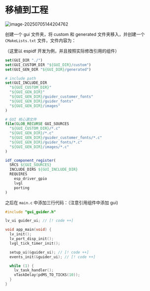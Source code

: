 # 移植到工程



![image-20250705144204762](https://picr.oss-cn-qingdao.aliyuncs.com/img/image-20250705144204762.png)

创建一个 gui 文件夹，将 custom 和 generated 文件夹移入，并创建一个 `CMakeLists.txt` 文件，文件内容为：

（这里以 espidf 开发为例，并且按照实际修改引用的组件）

```cmake
set(GUI_DIR "./")
set(GUI_CUSTOM_DIR "${GUI_DIR}/custom")
set(GUI_GEN_DIR "${GUI_DIR}/generated")

# include path
set(GUI_INCLUDE_DIR
  "${GUI_CUSTOM_DIR}"
  "${GUI_GEN_DIR}"
  "${GUI_GEN_DIR}/guider_customer_fonts"
  "${GUI_GEN_DIR}/guider_fonts"
  "${GUI_GEN_DIR}/images"
)

# GUI 核心源文件
file(GLOB_RECURSE GUI_SOURCES
  "${GUI_CUSTOM_DIR}/*.c"
  "${GUI_GEN_DIR}/*.c"
  "${GUI_GEN_DIR}/guider_customer_fonts/*.c"
  "${GUI_GEN_DIR}/guider_fonts/*.c"
  "${GUI_GEN_DIR}/images/*.c"
)

idf_component_register(
  SRCS ${GUI_SOURCES}
  INCLUDE_DIRS ${GUI_INCLUDE_DIR}
  REQUIRES
    esp_driver_gpio
    lvgl
    porting
)
```

之后在 `main.c` 中添加三行代码：（注意引用组件中添加 gui)

```c
#include "gui_guider.h"

lv_ui guider_ui; // [! code ++]

void app_main(void) {
  lv_init();
  lv_port_disp_init();
  lvgl_tick_timer_init();

  setup_ui(&guider_ui); // [! code ++]
  events_init(&guider_ui); // [! code ++]

  while (1) {
    lv_task_handler();
    vTaskDelay(pdMS_TO_TICKS(10)); 
  }
}
```

